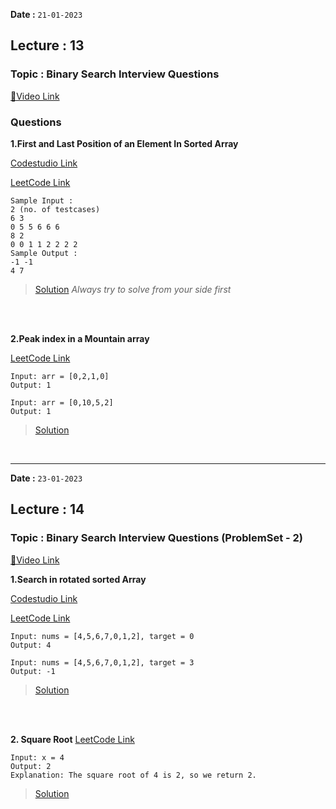 **Date :** `21-01-2023`
## Lecture : 13
### Topic : Binary Search Interview Questions
[📍Video Link](https://www.youtube.com/watch?v=zD2Jg3alZV8&list=PLDzeHZWIZsTryvtXdMr6rPh4IDexB5NIA&index=13&ab_channel=CodeHelp-byBabbar)

### Questions

**1.First and Last Position of an Element In Sorted Array**

[Codestudio Link](https://www.codingninjas.com/codestudio/problems/first-and-last-position-of-an-element-in-sorted-array_1082549)

[LeetCode Link](https://leetcode.com/problems/find-first-and-last-position-of-element-in-sorted-array/)
```
Sample Input :
2 (no. of testcases)
6 3
0 5 5 6 6 6
8 2
0 0 1 1 2 2 2 2
Sample Output :
-1 -1 
4 7
```

>[Solution](/Day%2005/Solutions)
>_Always try to solve from your side first_

<br>
<br>

**2.Peak index in a Mountain array**

[LeetCode Link](https://leetcode.com/problems/peak-index-in-a-mountain-array/)
```
Input: arr = [0,2,1,0]
Output: 1

Input: arr = [0,10,5,2]
Output: 1
```

>[Solution](/Day%2005/Solutions/02.%20Peak%20Index%20in%20a%20Mountain%20array.md)

<br>

<hr>

**Date :** `23-01-2023`
## Lecture : 14
### Topic : Binary Search Interview Questions (ProblemSet - 2)
[📍Video Link](https://www.youtube.com/watch?v=6z2HK4o8qcU&list=PLDzeHZWIZsTryvtXdMr6rPh4IDexB5NIA&index=14&ab_channel=CodeHelp-byBabbar)

**1.Search in rotated sorted Array**

[Codestudio Link](https://www.codingninjas.com/codestudio/problems/search-in-rotated-sorted-array_1082554?source=youtube&campaign=love_babbar_codestudio2&utm_source=youtube&utm_medium=affiliate&utm_campaign=love_babbar_codestudio2&leftPanelTab=1)

[LeetCode Link](https://leetcode.com/problems/search-in-rotated-sorted-array/)

```
Input: nums = [4,5,6,7,0,1,2], target = 0
Output: 4

Input: nums = [4,5,6,7,0,1,2], target = 3
Output: -1
```

>[Solution](/Day%2005/Solutions/03.%20Search%20in%20Rotated%20Sorted%20Array.md)

<br>
<br>

**2. Square Root**
[LeetCode Link](https://leetcode.com/problems/sqrtx/)
```
Input: x = 4
Output: 2
Explanation: The square root of 4 is 2, so we return 2.
```

>[Solution](/Day%2005/Solutions/04.%20Square%20Root.md)
